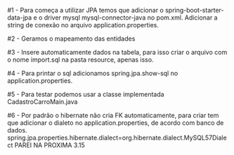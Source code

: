 ﻿#1 - Para começa a utilizar JPA temos que adicionar o spring-boot-starter-data-jpa e o driver mysql mysql-connector-java no pom.xml. Adicionar a string de conexão no arquivo application.properties.

#2 - Geramos o mapeamento das entidades

#3 - Insere automaticamente dados na tabela, para isso criar o arquivo com o nome import.sql na pasta resource, apenas isso.

#4 - Para printar o sql adicionamos spring.jpa.show-sql no application.properties.

#5 - Para testar podemos usar a classe implementada CadastroCarroMain.java

#6 - Por padrão o hibernate não cria FK automaticamente, para criar tem que adicionar o dialeto no application.properties, de acordo com banco de dados.
spring.jpa.properties.hibernate.dialect=org.hibernate.dialect.MySQL57Dialect
PAREI NA PROXIMA 3.15
